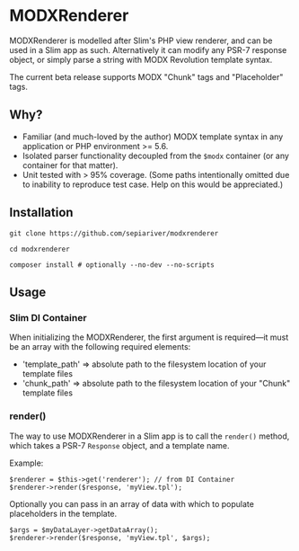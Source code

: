 # MODXRenderer

MODXRenderer is modelled after Slim's PHP view renderer, and can be used in a Slim app as such. Alternatively it can modify any PSR-7 response object, or simply parse a string with MODX Revolution template syntax.

The current beta release supports MODX "Chunk" tags and "Placeholder" tags.

## Why?

- Familiar (and much-loved by the author) MODX template syntax in any application or PHP environment >= 5.6.
- Isolated parser functionality decoupled from the `$modx` container (or any container for that matter).
- Unit tested with > 95% coverage. (Some paths intentionally omitted due to inability to reproduce test case. Help on this would be appreciated.)

## Installation

```
git clone https://github.com/sepiariver/modxrenderer

cd modxrenderer

composer install # optionally --no-dev --no-scripts
```

## Usage

### Slim DI Container

When initializing the MODXRenderer, the first argument is required—it must be an array with the following required elements:

- 'template_path' => absolute path to the filesystem location of your template files
- 'chunk_path' => absolute path to the filesystem location of your "Chunk" template files



### render()

The way to use MODXRenderer in a Slim app is to call the `render()` method, which takes a PSR-7 `Response` object, and a template name.

Example:

```
$renderer = $this->get('renderer'); // from DI Container
$renderer->render($response, 'myView.tpl');
```

Optionally you can pass in an array of data with which to populate placeholders in the template.

```
$args = $myDataLayer->getDataArray();
$renderer->render($response, 'myView.tpl', $args);
```


